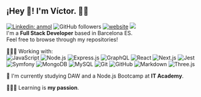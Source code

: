 
## ¡Hey 👋! I'm Víctor. 👨‍💻
[![Linkedin: anmol](https://img.shields.io/badge/-vromdev-blue?style=flat-square&logo=Linkedin&logoColor=white&link=https://www.linkedin.com/in/vromdev/)](https://www.linkedin.com/in/vromdev/)
![GitHub followers](https://img.shields.io/github/followers/vrom-dev?label=Follow&style=social)
[![website](https://img.shields.io/badge/Website-46a2f1.svg?&style=flat-square&logo=Google-Chrome&logoColor=white&link=https://vrom.dev/)](https://vrom.dev/)
![](https://visitor-badge.glitch.me/badge?page_id=vrom-dev)
\
I'm a **Full Stack Developer** based in Barcelona ES. \
Feel free to browse through my repositories!

👨🏽‍💻 Working with:
\
![JavaScript](https://img.shields.io/badge/-JavaScript-0A1A2F?style=flat&logo=javascript)
![Node.js](https://img.shields.io/badge/-Node.js-0A1A2F?style=flat&logo=node.js)
![Express.js](https://img.shields.io/badge/-Express.js-0A1A2F?style=flat&logo=express)
![GraphQL](https://img.shields.io/badge/-GraphQL-0A1A2F?style=flat&logo=graphql)
![React](https://img.shields.io/badge/-React-0A1A2F?style=flat&logo=react)
![Next.js](https://img.shields.io/badge/-Next.js-0A1A2F?style=flat&logo=next.js)
![Jest](https://img.shields.io/badge/-Jest-0A1A2F?style=flat&logo=Jest)
\
![Symfony](https://img.shields.io/badge/-Spring-0A1A2F?style=flat&logo=symfony)
![MongoDB](https://img.shields.io/badge/-MongoDB-0A1A2F?style=flat&logo=mongodb)
![MySQL](https://img.shields.io/badge/-MySQL-0A1A2F?style=flat&logo=mysql&logoColor=00d8fd)
![Git](https://img.shields.io/badge/-Git-0A1A2F?style=flat&logo=git)
![GitHub](https://img.shields.io/badge/-GitHub-0A1A2F?style=flat&logo=github)
![Markdown](https://img.shields.io/badge/-Markdown-0A1A2F?style=flat&logo=markdown)
![Three.js](https://img.shields.io/badge/-Three.js-0A1A2F?style=flat&logo=threedotjs)


🌱 I'm currently studying DAW and a Node.js Bootcamp at **IT Academy**.

👨🏽‍🎓 Learning is **my passion**.

